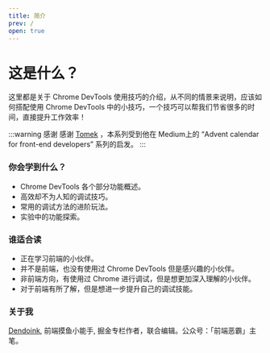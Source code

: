 ```yaml
---
title: 简介
prev: /
open: true
---
```


# 这是什么？

这里都是关于 Chrome DevTools 使用技巧的介绍，从不同的情景来说明，应该如何搭配使用 Chrome DevTools 中的小技巧，一个技巧可以帮我们节省很多的时间，直接提升工作效率！

:::warning 感谢
感谢 [Tomek](https://twitter.com/sulco) ，本系列受到他在 Medium上的 “Advent calendar for front-end developers” 系列的启发。
:::

### 你会学到什么？ 

* Chrome DevTools 各个部分功能概述。
* 高效却不为人知的调试技巧。
* 常用的调试方法的进阶玩法。
* 实验中的功能探索。

### 谁适合读

* 正在学习前端的小伙伴。
* 并不是前端，也没有使用过 Chrome DevTools 但是感兴趣的小伙伴。
* 非前端方向，有使用过 Chrome 进行调试，但是想更加深入理解的小伙伴。
* 对于前端有所了解，但是想进一步提升自己的调试技能。

### 关于我

[Dendoink](https://github.com/dendoink), 前端摸鱼小能手, 掘金专栏作者，联合编辑。公众号：「前端恶霸」主笔。
